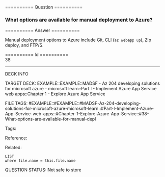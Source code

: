 ========== Question ==========  

### What options are available for manual deployment to Azure?  

========== Answer ==========  

Manual deployment options to Azure include Git, CLI (`az webapp up`), Zip
deploy, and FTP/S.

========== Id ==========  
38

---

DECK INFO

TARGET DECK: EXAMPLE::EXAMPLE::MADSF - Az 204 developing solutions for microsoft azure - microsoft learn::Part I - Implement Azure App Service web apps::Chapter 1 - Explore Azure App Service

FILE TAGS: #EXAMPLE::#EXAMPLE::#MADSF-Az-204-developing-solutions-for-microsoft-azure-microsoft-learn::#Part-I-Implement-Azure-App-Service-web-apps::#Chapter-1-Explore-Azure-App-Service::#38-What-options-are-available-for-manual-depl

Tags:

Reference:

Related:

```dataview
LIST
where file.name = this.file.name
```

QUESTION STATUS: Not safe to store
